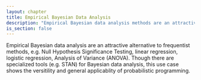 ```yaml
---
layout: chapter
title: Empirical Bayesian Data Analysis
description: "Empirical Bayesian data analysis methods are an attractive alternative to frequentist methods -- e.g. Null Hypothesis Significance Testing -- to evaluate the results of experiments, etc."
is_section: false
--- 
```


Empirical Bayesian data analysis are an attractive alternative to frequentist methods, e.g. Null Hypothesis Significance Testing, linear regression, logistic regression, Analysis of Variance (ANOVA). Though there are specialized tools (e.g. STAN) for Bayesian data analysis, this use case shows the versitility and general applicablity of probabilistic programming.